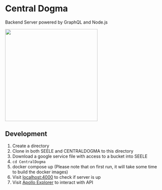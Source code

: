 # Central Dogma

Backend Server powered by GraphQL and Node.js

<img src="https://pbs.twimg.com/media/FBWBM9MVgAE58S-?format=jpg" height="300">


## Development
1. Create a directory
2. Clone in both SEELE and CENTRALDOGMA to this directory
3. Download a google service file with access to a bucket into SEELE
4. `cd CentralDogma`
5. docker compose up (Please note that on first run, it will take some time to build the docker images) 
6. Visit [localhost:4000](http://localhost:4000) to check if server is up
7. Visit [Apollo Explorer](https://studio.apollographql.com/sandbox/explorer) to interact with API

